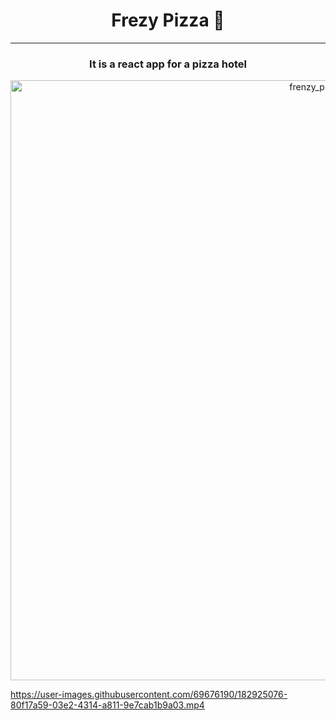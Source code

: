 <div align="center"><h1> Frezy Pizza 🍕</h1></div>
<hr/>
<div align="center"><h3> It is a react app for a pizza hotel </h3></div>
<div align="center"><img width="960" alt="frenzy_pizza" src="https://user-images.githubusercontent.com/69676190/182924324-cb2f9207-7043-4184-8ed9-3b0864bb6c61.png"></div>


https://user-images.githubusercontent.com/69676190/182925076-80f17a59-03e2-4314-a811-9e7cab1b9a03.mp4

